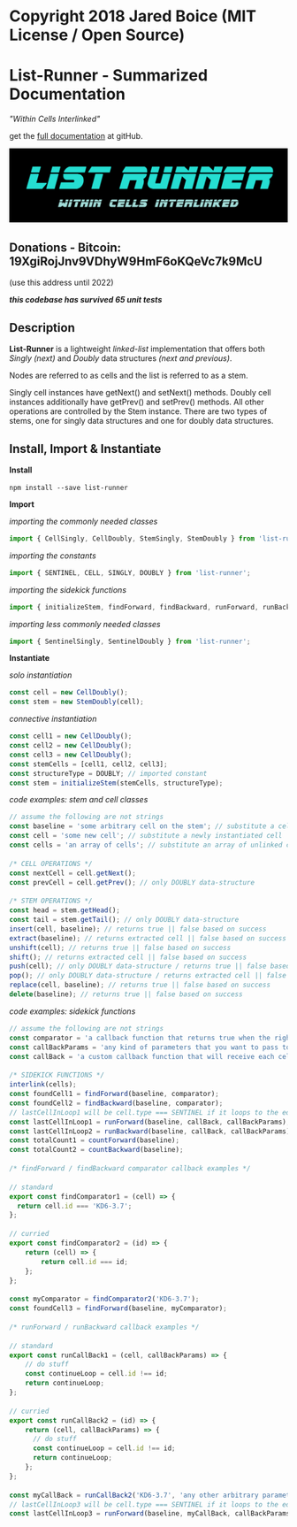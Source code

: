 

# Copyright 2018 Jared Boice (MIT License / Open Source)

# List-Runner - Summarized Documentation

_"Within Cells Interlinked"_

get the [full documentation](https://github.com/jaredboice/list-runner) at gitHub.

![List-Runner](screenshots/list-runner-logo.png "Within Cells Interlinked")

## Donations - Bitcoin: 19XgiRojJnv9VDhyW9HmF6oKQeVc7k9McU 
(use this address until 2022)

**_this codebase has survived 65 unit tests_**

## Description

**List-Runner** is a lightweight _linked-list_ implementation that offers both _Singly_ _(next)_ 
and _Doubly_ data structures _(next and previous)_.

Nodes are referred to as cells and the list is referred to as a stem.

Singly cell instances have getNext() and setNext() methods. 
Doubly cell instances additionally have getPrev() and setPrev() methods.
All other operations are controlled by the Stem instance. There are two types of stems, one for singly data structures and one for doubly data structures.

## Install, Import & Instantiate

**Install**

`npm install --save list-runner`

**Import**

_importing the commonly needed classes_
```javascript  
import { CellSingly, CellDoubly, StemSingly, StemDoubly } from 'list-runner';
```

_importing the constants_
```javascript  
import { SENTINEL, CELL, SINGLY, DOUBLY } from 'list-runner';
```

_importing the sidekick functions_
```javascript    
import { initializeStem, findForward, findBackward, runForward, runBackward, countForward, countBackward } from 'list-runner';
```

_importing less commonly needed classes_
```javascript  
import { SentinelSingly, SentinelDoubly } from 'list-runner';
```

**Instantiate**

_solo instantiation_

```javascript
const cell = new CellDoubly();    
const stem = new StemDoubly(cell);
```

_connective instantiation_

```javascript
const cell1 = new CellDoubly();    
const cell2 = new CellDoubly();    
const cell3 = new CellDoubly();    
const stemCells = [cell1, cell2, cell3];    
const structureType = DOUBLY; // imported constant    
const stem = initializeStem(stemCells, structureType);
```

_code examples: stem and cell classes_

```javascript
// assume the following are not strings
const baseline = 'some arbitrary cell on the stem'; // substitute a cell on the stem
const cell = 'some new cell'; // substitute a newly instantiated cell
const cells = 'an array of cells'; // substitute an array of unlinked cells

/* CELL OPERATIONS */
const nextCell = cell.getNext();
const prevCell = cell.getPrev(); // only DOUBLY data-structure

/* STEM OPERATIONS */
const head = stem.getHead();
const tail = stem.getTail(); // only DOUBLY data-structure
insert(cell, baseline); // returns true || false based on success
extract(baseline); // returns extracted cell || false based on success
unshift(cell); // returns true || false based on success
shift(); // returns extracted cell || false based on success
push(cell); // only DOUBLY data-structure / returns true || false based on success
pop(); // only DOUBLY data-structure / returns extracted cell || false based on success
replace(cell, baseline); // returns true || false based on success
delete(baseline); // returns true || false based on success
```

_code examples: sidekick functions_

```javascript
// assume the following are not strings
const comparator = 'a callback function that returns true when the right cell is found'; // receives each cell
const callBackParams = 'any kind of parameters that you want to pass to the callBack function';
const callBack = 'a custom callback function that will receive each cell from a loop and also callBackParams'; // receives each cell and callBackParams

/* SIDEKICK FUNCTIONS */
interlink(cells);
const foundCell1 = findForward(baseline, comparator);
const foundCell2 = findBackward(baseline, comparator);
// lastCellInLoop1 will be cell.type === SENTINEL if it loops to the edge of the stem (by not triggering a custom short-circuit condition)
const lastCellInLoop1 = runForward(baseline, callBack, callBackParams);
const lastCellInLoop2 = runBackward(baseline, callBack, callBackParams);
const totalCount1 = countForward(baseline);
const totalCount2 = countBackward(baseline);

/* findForward / findBackward comparator callback examples */

// standard
export const findComparator1 = (cell) => {
  return cell.id === 'KD6-3.7';
};

// curried
export const findComparator2 = (id) => {
    return (cell) => {
        return cell.id === id;
    };
};

const myComparator = findComparator2('KD6-3.7');
const foundCell3 = findForward(baseline, myComparator);

/* runForward / runBackward callback examples */

// standard
export const runCallBack1 = (cell, callBackParams) => {
    // do stuff
    const continueLoop = cell.id !== id;
    return continueLoop;
};

// curried
export const runCallBack2 = (id) => {
    return (cell, callBackParams) => {
      // do stuff
      const continueLoop = cell.id !== id;
      return continueLoop;
    };
};

const myCallBack = runCallBack2('KD6-3.7', 'any other arbitrary parameters');
// lastCellInLoop3 will be cell.type === SENTINEL if it loops to the edge of the stem (by not triggering a custom short-circuit condition)
const lastCellInLoop3 = runForward(baseline, myCallBack, callBackParams);
```
